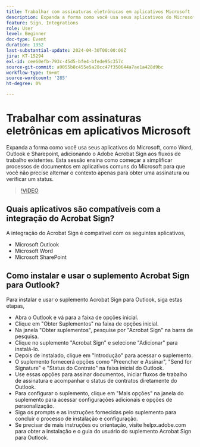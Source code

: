 ```yaml
---
title: Trabalhar com assinaturas eletrônicas em aplicativos Microsoft
description: Expanda a forma como você usa seus aplicativos do Microsoft, como Word, Outlook e Sharepoint, adicionando o Adobe Acrobat Sign aos fluxos de trabalho existentes.
feature: Sign, Integrations
role: User
level: Beginner
doc-type: Event
duration: 1352
last-substantial-update: 2024-04-30T00:00:00Z
jira: KT-15294
exl-id: cee60efb-793c-45d5-bfe4-bfede95c357c
source-git-commit: a9055b8c455e5a28cc47f350644a7ae1a428d9bc
workflow-type: tm+mt
source-wordcount: '285'
ht-degree: 0%

---
```


# Trabalhar com assinaturas eletrônicas em aplicativos Microsoft

Expanda a forma como você usa seus aplicativos do Microsoft, como Word, Outlook e Sharepoint, adicionando o Adobe Acrobat Sign aos fluxos de trabalho existentes. Esta sessão ensina como começar a simplificar processos de documentos em aplicativos comuns do Microsoft para que você não precise alternar o contexto apenas para obter uma assinatura ou verificar um status.

>[!VIDEO](https://video.tv.adobe.com/v/3428185/?learn=on)

## Quais aplicativos são compatíveis com a integração do Acrobat Sign?

A integração do Acrobat Sign é compatível com os seguintes aplicativos,

* Microsoft Outlook
* Microsoft Word
* Microsoft SharePoint

## Como instalar e usar o suplemento Acrobat Sign para Outlook?

Para instalar e usar o suplemento Acrobat Sign para Outlook, siga estas etapas,

* Abra o Outlook e vá para a faixa de opções inicial.
* Clique em &quot;Obter Suplementos&quot; na faixa de opções inicial.
* Na janela &quot;Obter suplementos&quot;, pesquise por &quot;Acrobat Sign&quot; na barra de pesquisa.
* Clique no suplemento &quot;Acrobat Sign&quot; e selecione &quot;Adicionar&quot; para instalá-lo.
* Depois de instalado, clique em &quot;Introdução&quot; para acessar o suplemento.
* O suplemento fornecerá opções como &quot;Preencher e Assinar&quot;, &quot;Send for Signature&quot; e &quot;Status do Contrato&quot; na faixa inicial do Outlook.
* Use essas opções para assinar documentos, iniciar fluxos de trabalho de assinatura e acompanhar o status de contratos diretamente do Outlook.
* Para configurar o suplemento, clique em &quot;Mais opções&quot; na janela do suplemento para acessar configurações adicionais e opções de personalização.
* Siga os prompts e as instruções fornecidas pelo suplemento para concluir o processo de instalação e configuração.
* Se precisar de mais instruções ou orientação, visite helpx.adobe.com para obter a instalação e o guia do usuário do suplemento Acrobat Sign para Outlook.
